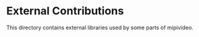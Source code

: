 External Contributions
======================

This directory contains external libraries used by some parts of mipivideo.
